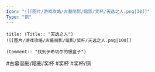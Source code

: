 ```yaml
---
Icon: "![[图片/游戏攻略/古墓丽影/暗影/奖杯/天选之人.png|30]]"
Type: "铜"
---
```

```ad-common-bronze-trophy
title: (Title:: "天选之人")
![[图片/游戏攻略/古墓丽影/暗影/奖杯/天选之人.png|100]]

(Comment:: "找到伊希切尔的银盒子")
```

#古墓丽影/暗影/奖杯 #奖杯 #奖杯/铜
